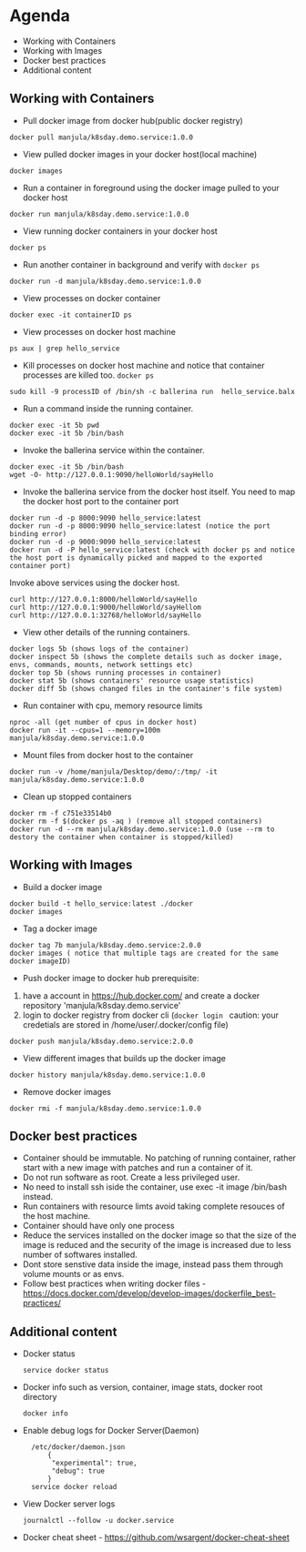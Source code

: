 # Agenda
* Working with Containers
* Working with Images
* Docker best practices
* Additional content

## Working with Containers
* Pull docker image from docker hub(public docker registry)
```
docker pull manjula/k8sday.demo.service:1.0.0
```
* View pulled docker images in your docker host(local machine)
```
docker images
```
* Run a container in foreground using the docker image pulled to your docker host
```
docker run manjula/k8sday.demo.service:1.0.0
```
* View running docker containers in your docker host
```
docker ps
```
* Run another container in background and verify with ```docker ps```
```
docker run -d manjula/k8sday.demo.service:1.0.0
```
* View processes on docker container
```
docker exec -it containerID ps 
```
* View processes on docker host machine
```
ps aux | grep hello_service 
```
* Kill processes on docker host machine and notice that container processes are killed too. ```docker ps``` 
```
sudo kill -9 processID of /bin/sh -c ballerina run  hello_service.balx
```
* Run a command inside the running container. 
```
docker exec -it 5b pwd
docker exec -it 5b /bin/bash 
```
* Invoke the ballerina service within the container. 
```
docker exec -it 5b /bin/bash 
wget -O- http://127.0.0.1:9090/helloWorld/sayHello
```
* Invoke the ballerina service from the docker host itself. You need to map the docker host port to the container port
```
docker run -d -p 8000:9090 hello_service:latest
docker run -d -p 8000:9090 hello_service:latest (notice the port binding error)
docker run -d -p 9000:9090 hello_service:latest
docker run -d -P hello_service:latest (check with docker ps and notice the host port is dynamically picked and mapped to the exported container port)
```
Invoke above services using the docker host.
```
curl http://127.0.0.1:8000/helloWorld/sayHello
curl http://127.0.0.1:9000/helloWorld/sayHellom
curl http://127.0.0.1:32768/helloWorld/sayHello
```
* View other details of the running containers.
```
docker logs 5b (shows logs of the container)
docker inspect 5b (shows the complete details such as docker image, envs, commands, mounts, network settings etc)
docker top 5b (shows running processes in container)
docker stat 5b (shows containers' resource usage statistics)
docker diff 5b (shows changed files in the container's file system)
```
* Run container with cpu, memory resource limits
```
nproc -all (get number of cpus in docker host)
docker run -it --cpus=1 --memory=100m manjula/k8sday.demo.service:1.0.0
```
* Mount files from docker host to the container
```
docker run -v /home/manjula/Desktop/demo/:/tmp/ -it  manjula/k8sday.demo.service:1.0.0
```
* Clean up stopped containers
```
docker rm -f c751e33514b0
docker rm -f $(docker ps -aq ) (remove all stopped containers)
docker run -d --rm manjula/k8sday.demo.service:1.0.0 (use --rm to destory the container when container is stopped/killed)
```

## Working with Images
* Build a docker image
```
docker build -t hello_service:latest ./docker
docker images
```
* Tag a docker image
```
docker tag 7b manjula/k8sday.demo.service:2.0.0
docker images ( notice that multiple tags are created for the same docker imageID)
```
* Push docker image to docker hub 
prerequisite: 
1. have a account in https://hub.docker.com/ and create a docker repository 'manjula/k8sday.demo.service'
2. login to docker registry from docker cli (```docker login ``` caution: your credetials are stored in /home/user/.docker/config file)
```
docker push manjula/k8sday.demo.service:2.0.0
```
* View different images that builds up the docker image
```
docker history manjula/k8sday.demo.service:1.0.0
```
* Remove docker images
```
docker rmi -f manjula/k8sday.demo.service:1.0.0
```

## Docker best practices
* Container should be immutable. No patching of running container, rather start with a new image with patches and run a container of it.
* Do not run software as root. Create a less privileged user.
* No need to install ssh iside the container, use exec -it image /bin/bash instead.
* Run containers with resource limts avoid taking complete resouces of the host machine.
* Container should have only one process 
* Reduce the services installed on the docker image so that the size of the image is reduced and the security of the image is increased due to less number of softwares installed.
* Dont store senstive data inside the image, instead pass them through volume mounts or as envs.
* Follow best practices when writing docker files - https://docs.docker.com/develop/develop-images/dockerfile_best-practices/

	
## Additional content
* Docker status
  ```
  service docker status
  ```
* Docker info such as version, container, image stats, docker root directory
  ```
  docker info
  ```
* Enable debug logs for Docker Server(Daemon)
  ```
    /etc/docker/daemon.json
		{
		 "experimental": true,
		 "debug": true
		}
	service docker reload
  ```
* View Docker server logs
  ```
  journalctl --follow -u docker.service
  ```
* Docker cheat sheet - https://github.com/wsargent/docker-cheat-sheet
